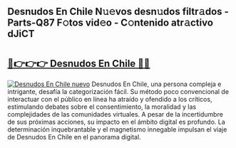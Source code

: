 ## Desnudos En Chile N𝚞𝚎vos desn𝚞dos filtr𝚊dos - Parts-Q87 F𝚘tos vid𝚎o - C𝚘ntenido atr𝚊ctivo dJiCT

# <h2><a href="http://mbav43o.tromn.icu/?c=Desnudos+En+Chile">🔗👉👉👉 Desnudos En Chile 🔗🔗</a></h2>

[![Desnudos En Chile nuevo](https://i.imgur.com/pEAQMta.gif)](http://mbav43o.tromn.icu/?c=Desnudos+En+Chile)
Desnudos En Chile, una persona compleja e intrigante, desafía la categorización fácil. Su método poco convencional de interactuar con el público en línea ha atraído y ofendido a los críticos, estimulando debates sobre el consentimiento, la moralidad y las complejidades de las comunidades virtuales. A pesar de la incertidumbre de sus próximas acciones, su impacto en el ámbito digital es profundo. La determinación inquebrantable y el magnetismo innegable impulsan el viaje de Desnudos En Chile en el panorama digital.
